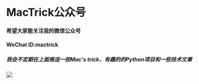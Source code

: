 <h1>MacTrick公众号</h1>

<h4>希望大家能关注我的微信公众号</h4>
<h4>WeChat ID:mactrick</h4>
<h5>我会不定期在上面推送一些Mac's trick、有趣的的Python项目和一些技术文章</h5>
<img src="http://nzr2ybsda.qnssl.com/images/74643/FsDEcZQEMjNTCv7GrtmvGGcThjhX.jpg?imageMogr2/strip/thumbnail/1200x9000%3E/interlace/1/format/jpg">
